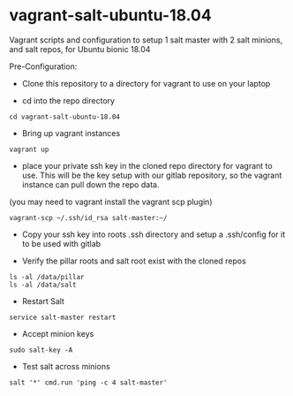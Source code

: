 # vagrant-salt-ubuntu-18.04

Vagrant scripts and configuration to setup 1 salt master with 2 salt minions, and salt repos, for Ubuntu bionic 18.04


Pre-Configuration:

* Clone this repository to a directory for vagrant to use on your laptop

* cd into the repo directory
```
cd vagrant-salt-ubuntu-18.04
```

* Bring up vagrant instances
```
vagrant up
```

* place your private ssh key in the cloned repo directory for vagrant to use. This will be the key setup with our gitlab repository, so the vagrant instance can pull down the repo data.

(you may need to vagrant install the vagrant scp plugin)
```
vagrant-scp ~/.ssh/id_rsa salt-master:~/
```

* Copy your ssh key into roots .ssh directory and setup a .ssh/config for it to be used with gitlab

* Verify the pillar roots and salt root exist with the cloned repos
```
ls -al /data/pillar
ls -al /data/salt
```

* Restart Salt
```
service salt-master restart
```

* Accept minion keys
```
sudo salt-key -A
```

* Test salt across minions
```
salt '*' cmd.run 'ping -c 4 salt-master'
```









